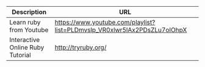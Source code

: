 Description | URL
------------ | -------------
Learn ruby from Youtube | https://www.youtube.com/playlist?list=PLDmvslp_VR0xlwr5lAx2PDsZLu7oIOhpX
Interactive Online Ruby Tutorial | http://tryruby.org/ 

